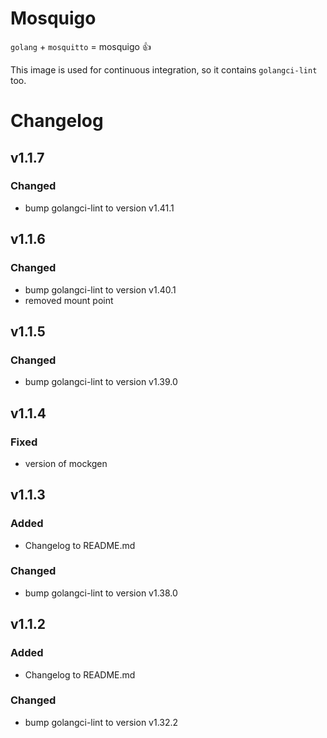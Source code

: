 # Mosquigo

`golang` + `mosquitto` = mosquigo :thumbsup:

This image is used for continuous integration, so it contains `golangci-lint` too.

# Changelog

## v1.1.7
### Changed
- bump golangci-lint to version v1.41.1

## v1.1.6
### Changed
- bump golangci-lint to version v1.40.1
- removed mount point

## v1.1.5
### Changed
- bump golangci-lint to version v1.39.0

## v1.1.4
### Fixed
- version of mockgen

## v1.1.3

### Added

- Changelog to README.md

### Changed

- bump golangci-lint to version v1.38.0


## v1.1.2

### Added

- Changelog to README.md

### Changed

- bump golangci-lint to version v1.32.2
